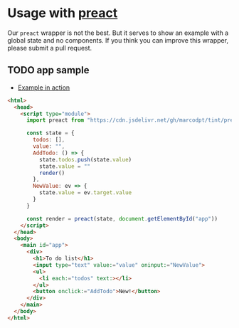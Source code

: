 # Usage with [preact](https://github.com/preactjs/preact)
Our `preact` wrapper is not the best. But it serves to show an example
with a global state and no components. If you think you can improve this
wrapper, please submit a pull request.

## TODO app sample
- [Example in action](../samples/preact.html)

```html
<html>
  <head>
    <script type="module">
      import preact from "https://cdn.jsdelivr.net/gh/marcodpt/tint/preact.js"

      const state = {
        todos: [],
        value: "",
        AddTodo: () => {
          state.todos.push(state.value)
          state.value = ""
          render()
        },
        NewValue: ev => {
          state.value = ev.target.value
        }
      }

      const render = preact(state, document.getElementById("app"))
    </script>
  </head>
  <body>
    <main id="app">
      <div>
        <h1>To do list</h1>
        <input type="text" value:="value" oninput:="NewValue">
        <ul>
          <li each:="todos" text:></li>
        </ul>
        <button onclick:="AddTodo">New!</button>
      </div>
    </main>
  </body>
</html>
```
